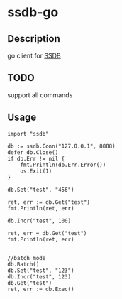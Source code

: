 # ssdb-go

## Description

go client for [SSDB](https://github.com/ideawu/ssdb/)

## TODO
support all commands

## Usage

    import "ssdb"

    db := ssdb.Conn("127.0.0.1", 8888)
    defer db.Close()
    if db.Err != nil {
        fmt.Println(db.Err.Error())
        os.Exit(1)
    }

    db.Set("test", "456")

    ret, err := db.Get("test")
    fmt.Println(ret, err)

    db.Incr("test", 100)

    ret, err = db.Get("test")
    fmt.Println(ret, err)

    
    //batch mode
    db.Batch()
    db.Set("test", "123")
    db.Incr("test", 123)
    db.Get("test")
    ret, err := db.Exec()


